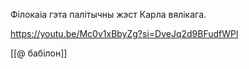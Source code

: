 
Філокаіа гэта палітычны жэст Карла вялікага.

https://youtu.be/Mc0v1xBbyZg?si=DveJq2d9BFudfWPl

[[@ бабілон]]
